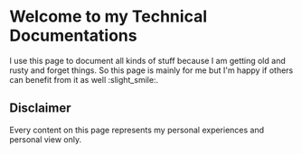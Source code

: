 # Welcome to my Technical Documentations

I use this page to document all kinds of stuff because I am getting old and rusty and forget things.
So this page is mainly for me but I'm happy if others can benefit from it as well :slight_smile:.

## Disclaimer

Every content on this page represents my personal experiences and personal view only.
